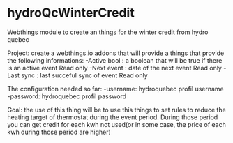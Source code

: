 # hydroQcWinterCredit
Webthings module to create an things for the winter credit from hydro quebec

Project:
create a webthings.io addons that will provide a things that provide the following informations:
-Active bool : a boolean that will be true if there is an active event Read only
-Next event : date of the next event Read only
-Last sync : last succeful sync of event Read only

The configuration needed so far:
-username: hydroquebec profil username
-password: hydroquebec profil password

Goal:
the use of this thing will be to use this things to set rules to reduce the heating target of thermostat during the event period.
During those period you can get credit for each kwh not used(or in some case, the price of each kwh during those period are higher)

